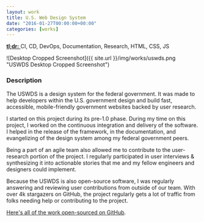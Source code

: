 ```yaml
---
layout: work
title: U.S. Web Design System
date: "2016-01-27T00:00:00+00:00"
categories: [works]
---
```


<a href="https://designsystem.digital.gov/" target="_blank">
  <strong>tl;dr:</strong>
</a> CI, CD, DevOps, Documentation, Research, HTML, CSS, JS

![Desktop Cropped Screenshot]({{ site.url }}/img/works/uswds.png "USWDS Desktop Cropped Screenshot")

### Description

The USWDS is a design system for the federal government. It was made to help
developers within the U.S. government design and build fast, accessible,
mobile-friendly government websites backed by user research.

I started on this project during its pre-1.0 phase. During my time on this
project, I worked on the continuous integration and delivery of the software. I
helped in the release of the framework, in the documentation, and evangelizing
of the design system among my federal government peers.

Being a part of an agile team also allowed me to contribute to the user-research
portion of the project. I regularly participated in user interviews &
synthesizing it into actionable stories that me and my fellow engineers and
designers could implement.

Because the USWDS is also open-source software, I was regularly answering and
reviewing user contributions from outside of our team. With over 4k stargazers
on GitHub, the project regularly gets a lot of traffic from folks needing help
or contributing to the project.

[Here's all of the work open-sourced on GitHub][gh-link].

[gh-link]: https://github.com/uswds/uswds "The USWDS codebase on GitHub."
